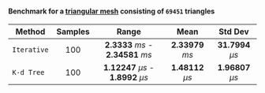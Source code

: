 #### Benchmark for a [triangular mesh](../data/bunny.ply) consisting of `69451` triangles
|   Method  |Samples|            Range                 |        Mean      |     Std Dev    |
|-----------|:-----:|:--------------------------------:|:----------------:|:--------------:|
|`Iterative`|  100  |**2.3333** _ms_ - **2.34581** _ms_| **2.33979** _ms_ |**31.7994** _µs_|
|`K-d Tree` |  100  |**1.12247** _µs_ - **1.8992** _µs_| **1.48112** _µs_ |**1.96807** _µs_|
